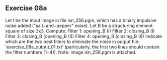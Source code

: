## Exercise 08a

Let I be the input image in file isn_256.pgm, which has a
binary impulsive noise added ("salt−and−pepper" noise). Let B be a
structuring element square of size 3x3.
Compute:
Filter 1: opening_B (I)
Filter 2: closing_B (I)
Filter 3: closing_B (opening_B (I))
Filter 4: opening_B (closing_B (I))
Indicate which are the two best filters to eliminate the noise
in output file: 'exercise_08a_output_01.txt' (particularly,
the first two lines should contain the filter numbers (1−4)).
Note: image isn_256.pgm is attached.
